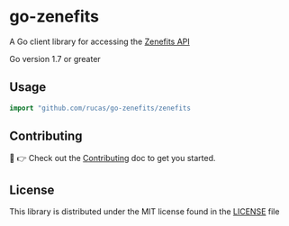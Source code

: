 # go-zenefits
A Go client library for accessing the [Zenefits API](https://developers.zenefits.com/docs/getting-started)

Go version 1.7 or greater

## Usage

```go
import "github.com/rucas/go-zenefits/zenefits
```

## Contributing

:wave: :point_right: Check out the [Contributing](CONTRIBUTING.md) doc to get you started.

## License

This library is distributed under the MIT license found in the [LICENSE](LICENSE) file
